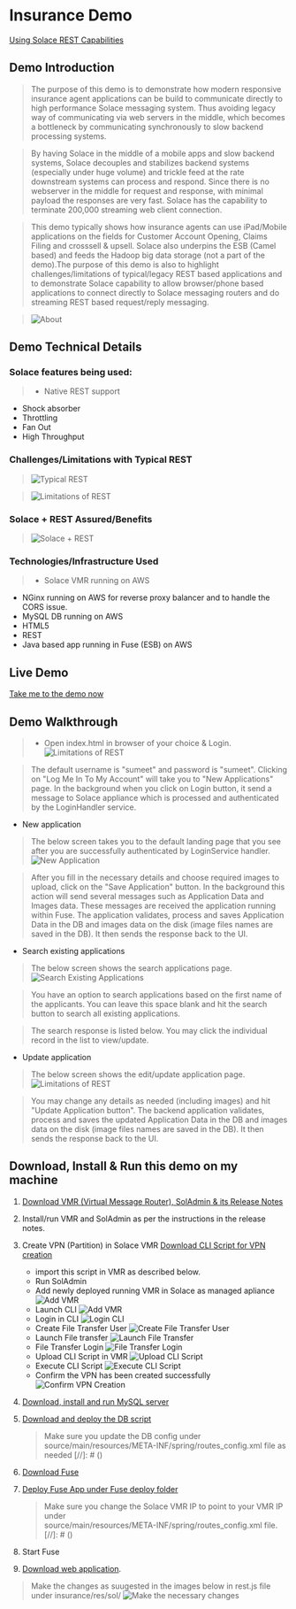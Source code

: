 # Insurance Demo
<a href="https://sftp.solacesystems.com/Portal_Docs/#page/REST_Messaging_Protocol_Guide/About_This_Document.html" target="_blank">Using Solace REST Capabilities</a>

## Demo Introduction
> The purpose of this demo is to demonstrate how modern responsive insurance agent applications can be build to communicate directly to high performance Solace messaging system. Thus avoiding legacy way of communicating via web servers in the middle, which becomes a bottleneck by communicating synchronously to slow backend processing systems.

>By having Solace in the middle of a mobile apps and slow backend systems, Solace decouples and stabilizes backend systems (especially under huge volume) and trickle feed at the rate downstream systems can process and respond. Since there is no webserver in the middle for request and response, with minimal payload the responses are very fast. Solace has the capability to terminate 200,000 streaming web client connection.

> This demo typically shows how insurance agents can use iPad/Mobile applications on the fields for Customer Account Opening, Claims Filing and crosssell & upsell. Solace also underpins the ESB (Camel based) and feeds the Hadoop big data storage (not a part of the demo).The purpose of this demo is also to highlight challenges/limitations of typical/legacy REST based applications and to demonstrate Solace capability to allow browser/phone based applications to connect directly to Solace messaging routers and do streaming REST based request/reply messaging.


> ![About](./images/about.jpg)



## Demo Technical Details
### Solace features being used:
>- Native REST support
- Shock absorber
- Throttling
- Fan Out
- High Throughput

### Challenges/Limitations with Typical REST
>![Typical REST](./images/typical_rest.png)

>![Limitations of REST](./images/limitations_rest.png)

### Solace + REST Assured/Benefits
>![Solace + REST](./images/solace+rest.png)

### Technologies/Infrastructure Used
>- Solace VMR running on AWS
- NGinx running on AWS for reverse proxy balancer and to handle the CORS issue.
- MySQL DB running on AWS
- HTML5
- REST
- Java based app running in Fuse (ESB) on AWS


## Live Demo
<a href="http://52.74.193.178/insurance" target="_blank">Take me to the demo now</a>

## Demo Walkthrough
>- Open index.html in browser of your choice & Login.  
![Limitations of REST](./images/login.png)

>The default username is "sumeet" and password is "sumeet". Clicking on "Log Me In To My Account" will take you to "New Applications" page. In the background when you click on Login button, it send a message to Solace appliance which is processed and authenticated by the LoginHandler service.

- New application  
>The below screen takes you to the default landing page that you see after you are successfully authenticated by LoginService handler.
>![New Application](./images/new_app_screen.png)

>After you fill in the necessary details and choose required images to upload, click on the "Save Application" button. In the background this action will send several messages such as Application Data and Images data. These messages are received the application running within Fuse. The application validates, process and saves Application Data in the DB and images data on the disk (image files names are saved in the DB). It then sends the response back to the UI.

- Search existing applications  
>The below screen shows the search applications page.
>![Search Existing Applications](./images/search_apps.png)

>You have an option to search applications based on the first name of the applicants. You can leave this space blank and hit the search button to search all existing applications.

>The search response is listed below. You may click the individual record in the list to view/update.

- Update application  
>The below screen shows the edit/update application page.
> ![Limitations of REST](./images/update_app_screen.png)

>You may change any details as needed (including images) and hit "Update Application button". The backend application validates, process and saves the updated Application Data in the DB and images data on the disk (image files names are saved in the DB). It then sends the response back to the UI.

## Download, Install & Run this demo on my machine
1. <a href="http://dev.solacesystems.com/downloads/" target="_blank">Download VMR (Virtual Message Router), SolAdmin & its Release Notes</a>
2. Install/run VMR and SolAdmin as per the instructions in the release notes.
3. Create VPN (Partition) in Solace VMR
   <a href="./SolaceConfig.zip" target="_blank">Download CLI Script for VPN creation</a>
   - import this script in VMR as described below.
   - Run SolAdmin
   - Add newly deployed running VMR in Solace as managed apliance
     ![Add VMR](./images/SolAdmin-AddVMR.png)
   - Launch CLI
     ![Add VMR](./images/VMR-Launch-CLI.png)
   - Login in CLI
     ![Login CLI](./images/VMR-CLI-Login.png)
   - Create File Transfer User
     ![Create File Transfer User](./images/VMR-Create-FileTransfer-User.png)
   - Launch File transfer
     ![Launch File Transfer](./images/VMR-Launch-FileTransfer.png)
   - File Transfer Login
     ![File Transfer Login](./images/VMR-FileTransfer-Login.png)
   - Upload CLI Script in VMR
     ![Upload CLI Script](./images/VMR-Upload-CLI-Script.png)
   - Execute CLI Script
     ![Execute CLI Script](./images/VMR-Execute-CLI-Script.png)
   - Confirm the VPN has been created successfully
     ![Confirm VPN Creation](./images/VMR-Confirm-VPN-Creation.png)
   
4. <a href="http://dev.mysql.com/downloads/mysql/" target="_blank">Download, install and run MySQL server</a>
5. <a href="./DB%20Script.zip" target="_blank">Download and deploy the DB script</a>
   > Make sure you update the DB config under 
     source/main/resources/META-INF/spring/routes_config.xml file as needed
   [//]: # (<bean id="dataSource" class="org.apache.commons.dbcp.BasicDataSource" destroy-method="close">)
         <property name="driverClassName" value="com.mysql.jdbc.Driver"/>
         <property name="url" value="jdbc:mysql://localhost:3306/insurance"/>
         <property name="username" value="fuse_app"/>
         <property name="password" value="solace1"/>
      </bean>
6. <a href="http://www.jboss.org/products/fuse/download/" target="_blank">Download Fuse</a>
7. <a href="./FuseAPP/redleaf-insaurance-services-0.0.1-SNAPSHOT.jar" target="_blank">Deploy Fuse App under Fuse deploy folder</a>
   > Make sure you change the Solace VMR IP to point to your VMR IP under            
     source/main/resources/META-INF/spring/routes_config.xml file.
   [//]: # (<property name="environment">)
         <map>
             <entry key="java.naming.provider.url" value="smf://52.76.29.143" />
             <entry key="java.naming.factory.initial" value="com.solacesystems.jndi.SolJNDIInitialContextFactory" />
             <entry key="java.naming.security.credentials" value="password" />
             <entry key="java.naming.security.principal" value="ins_user" />
             <entry key="Solace_JMS_VPN" value="insurance" />
         </map>
      </property>

8. Start Fuse
9. [Download web application](./www).
> Make the changes as suugested in the images below in rest.js file under insurance/res/sol/
     ![Make the necessary changes](./images/UpdateREST-js.png)
